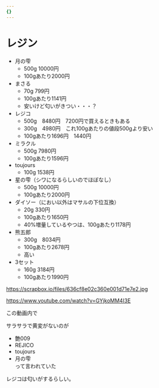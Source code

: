 ```yaml
---
{}
---
```

# レジン

- 月の雫
    - 500g 10000円
    - 100gあたり2000円
- まさる
    - 70g 799円
    - 100gあたり1141円
    - 安いけど匂いがきつい・・・？
- レジコ
    - 500g　8480円　7200円で買えるときもある
    - 300g　4980円　これ100gあたりの値段500gより安い
    - 100gあたり1696円　1440円
- ミラクル
    - 500g 7980円
    - 100gあたり1596円
- toujours
    - 100g 1538円
- 星の雫（シワになるらしいのでほぼなし）
    - 500g 10000円
    - 100gあたり2000円
- ダイソー（におい以外はマサルの下位互換）
    - 20g 330円
    - 100gあたり1650円
    - 40%増量しているやつは、100gあたり1178円
- 熊五郎
    - 300g　8034円
    - 100gあたり2678円
    - 高い
- 3セット
    - 160g 3184円
    - 100gあたり1990円

https://scrapbox.io/files/636cf8e02c360e001d71e7e2.jpg

https://www.youtube.com/watch?v=GYjkoMM4I3E

この動画内で

サラサラで黄変がないのが

- 艶009  
- REJICO  
- toujours  
- 月の雫  
って言われていた  

レジコは匂いがするらしい。